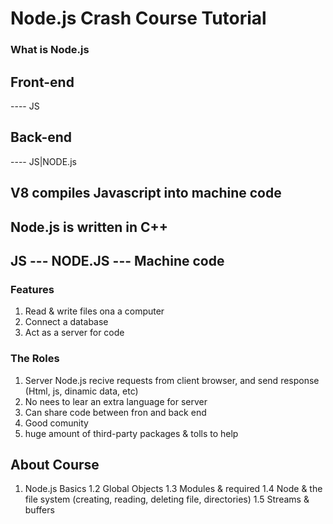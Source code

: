 # Node.js Crash Course Tutorial

### What is Node.js

## Front-end
---- JS

## Back-end
---- JS|NODE.js

## V8 compiles Javascript into machine code

## Node.js is written in C++

## JS --- NODE.JS --- Machine code

### Features
1. Read & write files ona a computer
2. Connect a database
3. Act as a server for code

### The Roles
1. Server Node.js recive requests from client browser, and send response (Html, js, dinamic data, etc)
2. No nees to lear an extra language for server
3. Can share code between fron and back end
4. Good comunity
5. huge amount of third-party packages & tolls to help

## About Course

1. Node.js Basics
1.2 Global Objects
1.3 Modules & required
1.4 Node & the file system (creating, reading, deleting file, directories)
1.5 Streams & buffers
